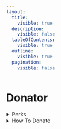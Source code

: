```yaml
---
layout:
  title:
    visible: true
  description:
    visible: false
  tableOfContents:
    visible: true
  outline:
    visible: true
  pagination:
    visible: false
---
```


# Donator

<details>

<summary>Perks</summary>

**TRIPLE** coin rewards for <mark style="color:green;">/daily</mark>

**DOUBLE** coin rewards for <mark style="color:green;">/weekly</mark>

**DOUBLE** coin rewards for <mark style="color:green;">/monthly</mark>

Give all users access to the <mark style="color:green;">/send</mark> command for **1 server**

Only a **10% fee** when <mark style="color:green;">you /send</mark> or <mark style="color:green;">people /send you</mark> coins&#x20;



<mark style="color:green;">Lifetime perks!</mark> Your perks will **never** expire

A minimum amount of $10 is required for these perks

</details>

<details>

<summary>How To Donate</summary>

We accept all kinds, from [CashApp](https://cash.app/$JNGraham) to [Venmo](https://venmo.com/justinis235) to [PayPal](https://www.paypal.com/paypalme/thecasinobot), even crypto!&#x20;

You must join the [support server](https://discord.gg/ggUksVN) to receive your benefits.&#x20;

</details>

